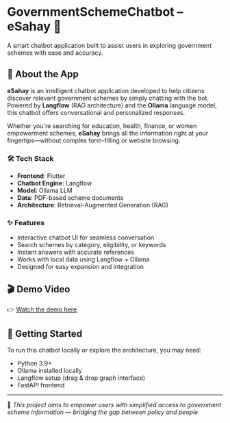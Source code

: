 # GovernmentSchemeChatbot – eSahay 🤖

A smart chatbot application built to assist users in exploring government schemes with ease and accuracy.

## 📱 About the App

**eSahay** is an intelligent chatbot application developed to help citizens discover relevant government schemes by simply chatting with the bot. Powered by **Langflow** (RAG architecture) and the **Ollama** language model, this chatbot offers conversational and personalized responses.

Whether you're searching for education, health, finance, or women empowerment schemes, **eSahay** brings all the information right at your fingertips—without complex form-filling or website browsing.

### 🛠️ Tech Stack
- **Frontend**: Flutter
- **Chatbot Engine**: Langflow
- **Model**: Ollama LLM
- **Data**: PDF-based scheme documents
- **Architecture**: Retrieval-Augmented Generation (RAG)

### ✨ Features
- Interactive chatbot UI for seamless conversation
- Search schemes by category, eligibility, or keywords
- Instant answers with accurate references
- Works with local data using Langflow + Ollama
- Designed for easy expansion and integration

## 🎬 Demo Video

👉 [Watch the demo here](https://drive.google.com/file/d/1exv26dE23qAZDrqyXGUVhKxUbWR4mQ2f/view?usp=drive_link)


## 🚀 Getting Started

To run this chatbot locally or explore the architecture, you may need:
- Python 3.9+
- Ollama installed locally
- Langflow setup (drag & drop graph interface)
- FastAPI frontend

---

🔗 *This project aims to empower users with simplified access to government scheme information — bridging the gap between policy and people.*

